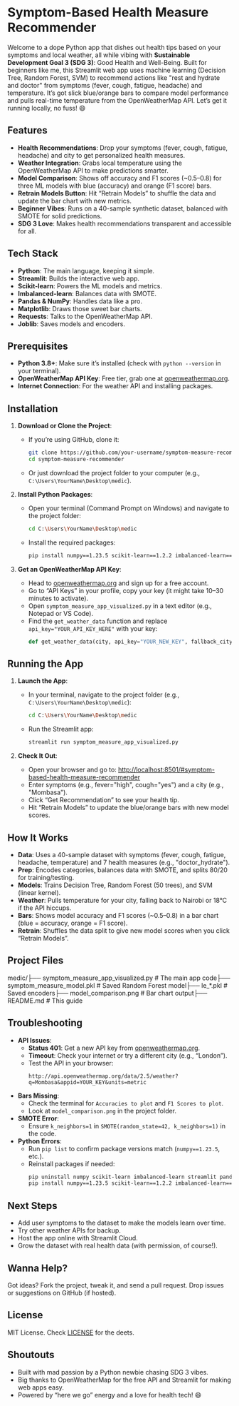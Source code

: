 # Symptom-Based Health Measure Recommender

Welcome to a dope Python app that dishes out health tips based on your symptoms and local weather, all while vibing with **Sustainable Development Goal 3 (SDG 3)**: Good Health and Well-Being. Built for beginners like me, this Streamlit web app uses machine learning (Decision Tree, Random Forest, SVM) to recommend actions like "rest and hydrate and doctor" from symptoms (fever, cough, fatigue, headache) and temperature. It’s got slick blue/orange bars to compare model performance and pulls real-time temperature from the OpenWeatherMap API. Let’s get it running locally, no fuss! 😄

## Features
- **Health Recommendations**: Drop your symptoms (fever, cough, fatigue, headache) and city to get personalized health measures.
- **Weather Integration**: Grabs local temperature using the OpenWeatherMap API to make predictions smarter.
- **Model Comparison**: Shows off accuracy and F1 scores (~0.5–0.8) for three ML models with blue (accuracy) and orange (F1 score) bars.
- **Retrain Models Button**: Hit “Retrain Models” to shuffle the data and update the bar chart with new metrics.
- **Beginner Vibes**: Runs on a 40-sample synthetic dataset, balanced with SMOTE for solid predictions.
- **SDG 3 Love**: Makes health recommendations transparent and accessible for all.

## Tech Stack
- **Python**: The main language, keeping it simple.
- **Streamlit**: Builds the interactive web app.
- **Scikit-learn**: Powers the ML models and metrics.
- **Imbalanced-learn**: Balances data with SMOTE.
- **Pandas & NumPy**: Handles data like a pro.
- **Matplotlib**: Draws those sweet bar charts.
- **Requests**: Talks to the OpenWeatherMap API.
- **Joblib**: Saves models and encoders.

## Prerequisites
- **Python 3.8+**: Make sure it’s installed (check with `python --version` in your terminal).
- **OpenWeatherMap API Key**: Free tier, grab one at [openweathermap.org](https://openweathermap.org).
- **Internet Connection**: For the weather API and installing packages.

## Installation
1. **Download or Clone the Project**:
   - If you’re using GitHub, clone it:
     ```bash
     git clone https://github.com/your-username/symptom-measure-recommender.git
     cd symptom-measure-recommender
     ```
   - Or just download the project folder to your computer (e.g., `C:\Users\YourName\Desktop\medic`).

2. **Install Python Packages**:
   - Open your terminal (Command Prompt on Windows) and navigate to the project folder:
     ```bash
     cd C:\Users\YourName\Desktop\medic
     ```
   - Install the required packages:
     ```bash
     pip install numpy==1.23.5 scikit-learn==1.2.2 imbalanced-learn==0.10.1 streamlit pandas matplotlib requests joblib
     ```

3. **Get an OpenWeatherMap API Key**:
   - Head to [openweathermap.org](https://openweathermap.org) and sign up for a free account.
   - Go to “API Keys” in your profile, copy your key (it might take 10–30 minutes to activate).
   - Open `symptom_measure_app_visualized.py` in a text editor (e.g., Notepad or VS Code).
   - Find the `get_weather_data` function and replace `api_key="YOUR_API_KEY_HERE"` with your key:
     ```python
     def get_weather_data(city, api_key="YOUR_NEW_KEY", fallback_city="Nairobi"):
     ```

## Running the App
1. **Launch the App**:
   - In your terminal, navigate to the project folder (e.g., `C:\Users\YourName\Desktop\medic`):
     ```bash
     cd C:\Users\YourName\Desktop\medic
     ```
   - Run the Streamlit app:
     ```bash
     streamlit run symptom_measure_app_visualized.py
     ```

2. **Check It Out**:
   - Open your browser and go to:
     [http://localhost:8501/#symptom-based-health-measure-recommender](http://localhost:8501/#symptom-based-health-measure-recommender)
   - Enter symptoms (e.g., fever="high", cough="yes") and a city (e.g., "Mombasa").
   - Click “Get Recommendation” to see your health tip.
   - Hit “Retrain Models” to update the blue/orange bars with new model scores.

## How It Works
- **Data**: Uses a 40-sample dataset with symptoms (fever, cough, fatigue, headache, temperature) and 7 health measures (e.g., "doctor_hydrate").
- **Prep**: Encodes categories, balances data with SMOTE, and splits 80/20 for training/testing.
- **Models**: Trains Decision Tree, Random Forest (50 trees), and SVM (linear kernel).
- **Weather**: Pulls temperature for your city, falling back to Nairobi or 18°C if the API hiccups.
- **Bars**: Shows model accuracy and F1 scores (~0.5–0.8) in a bar chart (blue = accuracy, orange = F1 score).
- **Retrain**: Shuffles the data split to give new model scores when you click “Retrain Models”.

## Project Files

medic/├── symptom_measure_app_visualized.py  # The main app code├── symptom_measure_model.pkl          # Saved Random Forest model├── le_*.pkl                           # Saved encoders├── model_comparison.png               # Bar chart output├── README.md                          # This guide

## Troubleshooting
- **API Issues**:
  - **Status 401**: Get a new API key from [openweathermap.org](https://openweathermap.org).
  - **Timeout**: Check your internet or try a different city (e.g., “London”).
  - Test the API in your browser:
    ```
    http://api.openweathermap.org/data/2.5/weather?q=Mombasa&appid=YOUR_KEY&units=metric
    ```
- **Bars Missing**:
  - Check the terminal for `Accuracies to plot` and `F1 Scores to plot`.
  - Look at `model_comparison.png` in the project folder.
- **SMOTE Error**:
  - Ensure `k_neighbors=1` in `SMOTE(random_state=42, k_neighbors=1)` in the code.
- **Python Errors**:
  - Run `pip list` to confirm package versions match (`numpy==1.23.5`, etc.).
  - Reinstall packages if needed:
    ```bash
    pip uninstall numpy scikit-learn imbalanced-learn streamlit pandas matplotlib requests joblib -y
    pip install numpy==1.23.5 scikit-learn==1.2.2 imbalanced-learn==0.10.1 streamlit pandas matplotlib requests joblib
    ```

## Next Steps
- Add user symptoms to the dataset to make the models learn over time.
- Try other weather APIs for backup.
- Host the app online with Streamlit Cloud.
- Grow the dataset with real health data (with permission, of course!).

## Wanna Help?
Got ideas? Fork the project, tweak it, and send a pull request. Drop issues or suggestions on GitHub (if hosted).

## License
MIT License. Check [LICENSE](LICENSE) for the deets.

## Shoutouts
- Built with mad passion by a Python newbie chasing SDG 3 vibes.
- Big thanks to OpenWeatherMap for the free API and Streamlit for making web apps easy.
- Powered by “here we go” energy and a love for health tech! 😄

